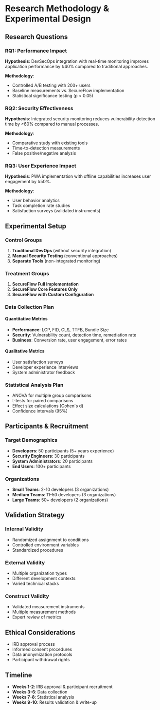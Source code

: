 # Research Methodology & Experimental Design

## Research Questions

### RQ1: Performance Impact
**Hypothesis**: DevSecOps integration with real-time monitoring improves application performance by ≥40% compared to traditional approaches.

**Methodology**:
- Controlled A/B testing with 200+ users
- Baseline measurements vs. SecureFlow implementation
- Statistical significance testing (p < 0.05)

### RQ2: Security Effectiveness
**Hypothesis**: Integrated security monitoring reduces vulnerability detection time by ≥60% compared to manual processes.

**Methodology**:
- Comparative study with existing tools
- Time-to-detection measurements
- False positive/negative analysis

### RQ3: User Experience Impact
**Hypothesis**: PWA implementation with offline capabilities increases user engagement by ≥50%.

**Methodology**:
- User behavior analytics
- Task completion rate studies
- Satisfaction surveys (validated instruments)

## Experimental Setup

### Control Groups
1. **Traditional DevOps** (without security integration)
2. **Manual Security Testing** (conventional approaches)  
3. **Separate Tools** (non-integrated monitoring)

### Treatment Groups
1. **SecureFlow Full Implementation**
2. **SecureFlow Core Features Only**
3. **SecureFlow with Custom Configuration**

### Data Collection Plan

#### Quantitative Metrics
- **Performance**: LCP, FID, CLS, TTFB, Bundle Size
- **Security**: Vulnerability count, detection time, remediation rate
- **Business**: Conversion rate, user engagement, error rates

#### Qualitative Metrics
- User satisfaction surveys
- Developer experience interviews
- System administrator feedback

### Statistical Analysis Plan
- ANOVA for multiple group comparisons
- t-tests for paired comparisons
- Effect size calculations (Cohen's d)
- Confidence intervals (95%)

## Participants & Recruitment

### Target Demographics
- **Developers**: 50 participants (5+ years experience)
- **Security Engineers**: 30 participants  
- **System Administrators**: 20 participants
- **End Users**: 100+ participants

### Organizations
- **Small Teams**: 2-10 developers (3 organizations)
- **Medium Teams**: 11-50 developers (3 organizations)
- **Large Teams**: 50+ developers (2 organizations)

## Validation Strategy

### Internal Validity
- Randomized assignment to conditions
- Controlled environment variables
- Standardized procedures

### External Validity  
- Multiple organization types
- Different development contexts
- Varied technical stacks

### Construct Validity
- Validated measurement instruments
- Multiple measurement methods
- Expert review of metrics

## Ethical Considerations
- IRB approval process
- Informed consent procedures
- Data anonymization protocols
- Participant withdrawal rights

## Timeline
- **Weeks 1-2**: IRB approval & participant recruitment
- **Weeks 3-6**: Data collection
- **Weeks 7-8**: Statistical analysis
- **Weeks 9-10**: Results validation & write-up
